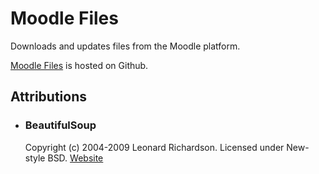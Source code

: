 Moodle Files
============

Downloads and updates files from the Moodle platform.

[Moodle Files](http://github.com/samuelspiza/moodlefiles) is hosted on Github.

Attributions
------------

* ### BeautifulSoup ###
  Copyright (c) 2004-2009 Leonard Richardson.
  Licensed under New-style BSD.
  [Website](http://www.crummy.com/software/BeautifulSoup/)
